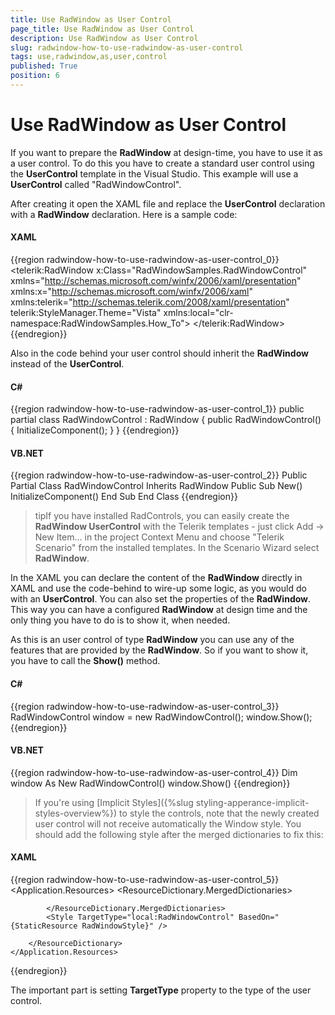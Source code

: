 ```yaml
---
title: Use RadWindow as User Control
page_title: Use RadWindow as User Control
description: Use RadWindow as User Control
slug: radwindow-how-to-use-radwindow-as-user-control
tags: use,radwindow,as,user,control
published: True
position: 6
---
```


# Use RadWindow as User Control

If you want to prepare the __RadWindow__ at design-time, you have to use it as a user control. To do this you have to create a standard user control using the __UserControl__ template in the Visual Studio. This example will use a __UserControl__ called "RadWindowControl".

After creating it open the XAML file and replace the __UserControl__ declaration with a __RadWindow__ declaration. Here is a sample code:

#### __XAML__

{{region radwindow-how-to-use-radwindow-as-user-control_0}}
	<telerik:RadWindow x:Class="RadWindowSamples.RadWindowControl"
	                   xmlns="http://schemas.microsoft.com/winfx/2006/xaml/presentation"
	                   xmlns:x="http://schemas.microsoft.com/winfx/2006/xaml"
	                   xmlns:telerik="http://schemas.telerik.com/2008/xaml/presentation"
	                   telerik:StyleManager.Theme="Vista"
	                   xmlns:local="clr-namespace:RadWindowSamples.How_To">
	</telerik:RadWindow>
{{endregion}}

Also in the code behind your user control should inherit the __RadWindow__ instead of the __UserControl__.

#### __C#__

{{region radwindow-how-to-use-radwindow-as-user-control_1}}
	public partial class RadWindowControl : RadWindow
	{
	    public RadWindowControl()
	    {
	        InitializeComponent();
	    }
	}
{{endregion}}

#### __VB.NET__

{{region radwindow-how-to-use-radwindow-as-user-control_2}}
	Public Partial Class RadWindowControl
	 Inherits RadWindow
	 Public Sub New()
	  InitializeComponent()
	 End Sub
	End Class
{{endregion}}

>tipIf you have installed RadControls, you can easily create the __RadWindow UserControl__ with the Telerik templates - just click Add -> New Item... in the project Context Menu and choose "Telerik Scenario" from the installed templates. In the Scenario Wizard select __RadWindow__.

In the XAML you can declare the content of the __RadWindow__ directly in XAML and use the code-behind to wire-up some logic, as you would do with an __UserControl__. You can also set the properties of the __RadWindow__. This way you can have a configured __RadWindow__ at design time and the only thing you have to do is to show it, when needed. 

As this is an user control of type __RadWindow__ you can use any of the features that are provided by the __RadWindow__. So if you want to show it, you have to call the __Show()__ method.

#### __C#__

{{region radwindow-how-to-use-radwindow-as-user-control_3}}
	RadWindowControl window = new RadWindowControl();
	window.Show();
{{endregion}}

#### __VB.NET__

{{region radwindow-how-to-use-radwindow-as-user-control_4}}
	Dim window As New RadWindowControl()
	window.Show()
{{endregion}}

>If you're using [Implicit Styles]({%slug styling-apperance-implicit-styles-overview%}) to style the controls, note that the newly created user control will not receive automatically the Window style. You should add the following style after the merged dictionaries to fix this:

#### __XAML__

{{region radwindow-how-to-use-radwindow-as-user-control_5}}
	<Application.Resources>
		<ResourceDictionary>
			<ResourceDictionary.MergedDictionaries>
				<ResourceDictionary Source="Themes/System.Windows.xaml" />
				<ResourceDictionary Source="Themes/Telerik.Windows.Controls.xaml" />
				<ResourceDictionary Source="Themes/Telerik.Windows.Controls.Navigation.xaml" />
	
			</ResourceDictionary.MergedDictionaries>
			<Style TargetType="local:RadWindowControl" BasedOn="{StaticResource RadWindowStyle}" />
		
		</ResourceDictionary>
	</Application.Resources>
{{endregion}}

The important part is setting __TargetType__ property to the type of the user control.
